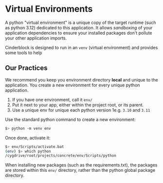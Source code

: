 # Virtual Environments

A python "virtual environment" is a unique copy of the target runtime (such as python 3.12) dedicated to this application. It allows _sandboxing_ of your application dependencies to ensure your installed packages don't pollute your other application imports.

Cinderblock is designed to run in an `venv` (virtual environment) and provides some tools to help

## Our Practices

We recommend you keep you environment directory **local** and unique to the application. You create a new environment for every unique python application.

1. If you have one environment, call it `env/`
2. Put it next to your app, either within the project root, or its parent.
3. Use a unique env for unique each python version 1e.g. `3.10` and `3.11`

Use the standard python command to create a new environment:

```bash
$> python -m venv env
```

Once done, activate it:

```bash
$> env/Scripts/activate.bat
(env) $> which python
/cygdrive/root/projects/concrete/env/Scripts/python
```

When installing new packages (such as the requirements.txt), the packages are stored within this `env/` directory, rather than the python global package directory.